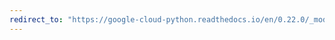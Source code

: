```yaml
---
redirect_to: "https://google-cloud-python.readthedocs.io/en/0.22.0/_modules/google/cloud/monitoring/connection.html"
---
```


